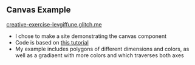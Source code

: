 ## Canvas Example
[creative-exercise-levgiffune.glitch.me](http://creative-exercise-levgiffune.glitch.me)
- I chose to make a site demonstrating the canvas component
- Code is based on [this tutorial](https://www.w3schools.com/graphics/canvas_intro.asp)
- My example includes polygons of different dimensions and colors, as well as a gradiaent with more colors and which traverses both axes
